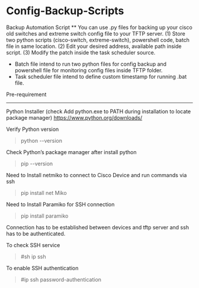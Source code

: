 # Config-Backup-Scripts
Backup Automation Script
**
You can use .py files for backing up your cisco old switches and extreme switch config file to your TFTP server. 
(1) Store two python scripts (cisco-switch, extreme-switch), powershell code, batch file in same location. 
(2) Edit your desired address, available path inside script. 
(3) Modify the patch inside the task scheduler source. 

- Batch file intend to run two python files for config backup and powershell file for monitoring config files inside TFTP folder.
- Task scheduler file intend to define custom timestamp for running .bat file.


Pre-requirement
***
Python Installer (check Add python.exe to PATH during installation to locate package manager)
https://www.python.org/downloads/

Verify Python version
> python --version

Check Python’s package manager after install python
> pip --version 

Need to Install netmiko to connect to Cisco Device and run commands via ssh
> pip install net Miko

Need to Install Paramiko for SSH connection
> pip install paramiko

Connection has to be established between devices and tftp server and ssh has to be authenticated.

To check SSH service
> #sh ip ssh

To enable SSH authentication
> #ip ssh password-authentication
